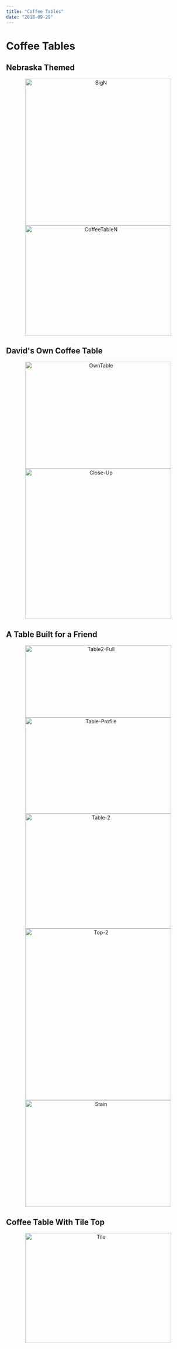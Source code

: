 ```yaml
---
title: "Coffee Tables"
date: "2018-09-29"
---
```


# Coffee Tables

## Nebraska Themed

<center><img src="https://raw.githubusercontent.com/prp1277/daveswoodwork/master/src/img/CoffeeTables/BigNTable.jpg"  alt="BigN" width="400" height="400" /></center>

<center><img src="https://raw.githubusercontent.com/prp1277/daveswoodwork/master/src/img/CoffeeTables/CoffeeTable-N.jpg"  alt="CoffeeTableN" width="400" height="300" /></center>

## David's Own Coffee Table

<center><img src="https://raw.githubusercontent.com/prp1277/daveswoodwork/master/src/img/CoffeeTables/CoffeeTable.jpg"  alt="OwnTable" width="400" height="292" /></center>

<center><img src="https://raw.githubusercontent.com/prp1277/daveswoodwork/master/src/img/CoffeeTables/CoffeeTableCloseUp.jpg"  alt="Close-Up" width="400" height="409" /></center>

## A Table Built for a Friend

<center><img src="https://raw.githubusercontent.com/prp1277/daveswoodwork/master/src/img/CoffeeTables/CoffeeTable-2Full.jpg"  alt="Table2-Full" width="400" height="197" /></center>

<center><img src="https://raw.githubusercontent.com/prp1277/daveswoodwork/master/src/img/CoffeeTables/CoffeeTableProfile.jpg"  alt="Table-Profile" width="400" height="262" /></center>

<center><img src="https://raw.githubusercontent.com/prp1277/daveswoodwork/master/src/img/CoffeeTables/CoffeeTable-2.jpg"  alt="Table-2" width="400" height="313" /></center>

<center><img src="https://raw.githubusercontent.com/prp1277/daveswoodwork/master/src/img/CoffeeTables/CoffeeTable-2Top.jpg"  alt="Top-2" width="400" height="468" /></center>

<center><img src="https://raw.githubusercontent.com/prp1277/daveswoodwork/master/src/img/CoffeeTables/QualityStain.jpg"  alt="Stain" width="400" height="290" /></center>

## Coffee Table With Tile Top

<center><img src="https://raw.githubusercontent.com/prp1277/daveswoodwork/master/src/img/CoffeeTables/CoffeeTable-Tile.jpg"  alt="Tile" width="400" height="300" /></center>
